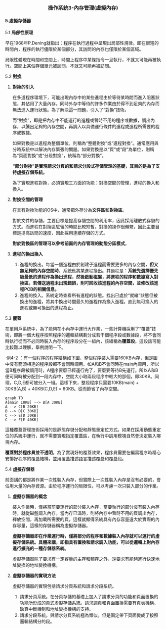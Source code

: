 ### <center>**操作系統3-內存管理(虛擬內存)**</center>

#### 5.虛擬存儲器

5.1 **局部性原理**

早在1968年P.Dening就指出：程序在執行過程中呈現出局部性規律。即在很短的時間內，程序的執行儘限於某個部分，其訪問的內存也僅限於某個區域。

局限性體現在時間和空間上，時間上程序中某條指令一旦執行，不就又可能再被執行。空間上某個存儲單元被訪問，不就又可能再被訪問。

5.2 **對換**

1. **對換的引入**

   在多道程序環境下，可能出現內存中的某些進程由於等待某時間而進入阻塞狀態，其佔用了大量內存。同時外存中等待的許多作業由於得不到足夠的內存而無法進入運行狀態。為了解決這一問題，引入了“對換”技術。

   而“對換”，即是把內存中不能運行的進程或暫時不用的程序或數據，調出內存，以騰出足夠的內存空間，再調入以具備運行條件的進程或進程所需要的程序或數據。

   如果對換是以進程為整個單位，則稱為“整體對換”或“進程對換”。通常應用與分時系統中以解決內存緊張的問題。如果對換是以“頁”或“段”為單位，則稱為“頁面對換”或“分段對換”，統稱為“部分對換”。

   **“部分對換”是實現請求分頁的和請求分段式存儲管理的基礎，其目的是為了支持虛擬存儲系統。**

   為了實現進程對換，必須實現三方面的功能：對換空間的管理，進程的換入和換入。

2. **對換空間的管理**

   在具有對換功能的OS中，通常把外存分為**文件區**和**對換區**。

   對於文件的存儲，主要目標是提高存儲空間的利用率，因此採用離散式存儲的方式。而進程在對換區駐留的時間比較短暫，對換的操作很頻繁，因此主要目標是提高訪問的速度，因此採用連續存儲的方式。

   **對於對換區的管理可以參考前面的內存管理的動態分區模式**。

3. **進程的換出換入**

   1. 進程的換出。每當一個進程由於創建子進程而需要更多的內存空間，**但又無足夠的內存空間時**，系統應將某進程換出。其過程是：**系統先選擇優先級最低的進程作為換出進程，然後啟動磁盤，將進程的程序和數據寫入對換區。若傳送過程未出現錯誤，則可回收該進程的內存空間，並修改該進程PCB的相關信息。**
   2. 進程的換入。系統定時查看所有進程的狀態。找出已處於“就緒”狀態但被換出的進程，將其中換出時間最久的進程作為換入進程。直到無可換入的進程或無可換出的進程為止。

5.3 **覆蓋**

在單用戶系統中，為了能夠在小內存中運行大作業，一些計算機採用了“覆蓋”技術，即將一個大程序按照程序的邏輯結構劃分成若干個程序段或數據段，將不會同時執行從而不必同時裝入內存的程序段分在一組內，該組稱為**覆蓋段**。這段話可能比較難以理解，舉例說明一下。

​	例4-2 ：有一個程序的程序結構如下圖，整個程序裝入需要160KB內存，但是圖中沒有箭頭相連的程序段都不會同時調用。如A和B不會同時在main內調用，所以當B程序段被調用時，A程序要麼已經運行完了，要麼要等待B先運行。所以A和B便可同時被分配到一段內存中，空間大小取兩段程序中較大的那個，即30KB。同理，C,D,E都可被分入一組。這樣下來，整段程序只需要10KB(main) + 30KB(A,B) + 40KB(C,D,E) = 80KB。從而節省了內存空間。

```mermaid
graph TD
A[main 10KB] --> B[A 30KB]
A --> C[B 20KB]
B --> D[C 30KB]
C --> E[D 30KB]
C --> F[E 40KB]
```

這種覆蓋管理技術採用的是靜態存儲分配和靜態重定位方式。如果在採用動態重定位的系統中運行，就不需要實現指定覆蓋區，在執行中調用模塊自然會決定裝入哪塊內存。

**覆蓋對於程序員並不透明**。為了實現好的覆蓋效果，程序員需要在編寫程序時精心安排好程序的覆蓋結構，並用覆蓋描述語言描述覆蓋和覆蓋段。

5.4 **虛擬存儲器**

前面講的都是將作業一次性裝入內存，但實際上一次性裝入內存是沒有必要的，會佔用大量的內存資源。由於程序運行的局限性，可以考慮一次只裝入部分的作業。

1. **虛擬存儲器的概念**

   裝入作業時，僅將當前要運行的部分裝入內存，當要執行的部分沒有裝入內存時，就從磁盤調入內存。當內存已滿時，則將內存中暫時不用的頁調出內存，釋放空間，再加載所需要的頁。這樣就顯得系統具有內存容量遠大於實際的內存容量，這樣的存儲器稱為虛擬存儲器。

   **虛擬存儲器即在作業運行時，僅將部分的程序和數據裝入內存就可以運行的虛擬存儲系統。具體來講，即指具有置換和請求調入功能，可以從邏輯上對內存進行擴充的一種存儲器系統。**

   虛擬存儲器除了要求有一定容量的主存和輔存之外，還要求有能夠進行快速地址變換的地址變換機構。

2. **虛擬存儲器的實現方法**

   虛擬存儲器的實現包括請求分頁系統和請求分段系統。

   1. 請求分頁系統。在分頁存儲的基礎上加入了請求分頁的功能和頁面置換的功能所形成的頁式虛擬存儲系統。請求調頁和頁面置換需要有頁表機構、缺頁中斷機制和地址變換機構的支持。
   2. 請求分段系統。與請求分頁系統極為類似。但是固定帶下頁面變成了按照邏輯結構分的段。